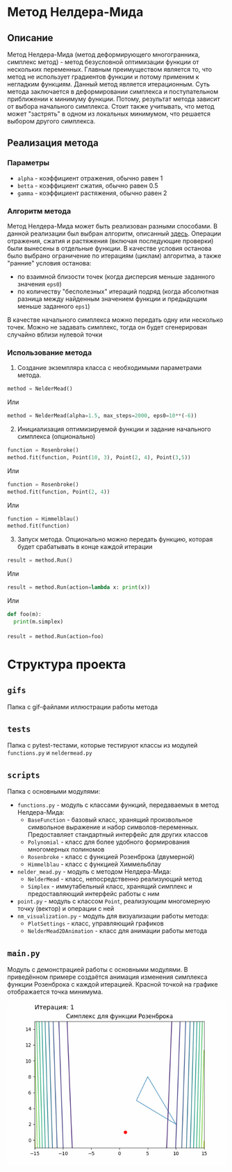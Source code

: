 # Метод Нелдера-Мида
## Описание
Метод Нелдера-Мида (метод деформирующего многогранника, симплекс метод) - метод безусловной оптимизации функции от нескольких переменных. Главным преимуществом является то, что метод не использует градиентов функции и потому применим к негладким функциям. Данный метод является итерационным. Суть метода заключается в деформировании симплекса и поступательном приближении к минимуму функции. Потому, результат метода зависит от выбора начального симплекса. Стоит также учитывать, что метод может "застрять" в одном из локальных минимумом, что решается выбором другого симплекса. 
## Реализация метода
### Параметры
- `alpha` - коэффициент отражения, обычно равен 1
- `betta` - коэффициент сжатия, обычно равен 0.5
- `gamma` - коэффициент растяжения, обычно равен 2
### Алгоритм метода
Метод Нелдера-Мида может быть реализован разными способами. В данной реализации был выбран алгоритм, описанный [здесь](https://ru.wikipedia.org/wiki/Метод_Нелдера_—_Мида). Операции отражения, сжатия и растяжения (включая последующие проверки) были вынесены в отдельные функции. В качестве условия останова было выбрано ограничение по итерациям (циклам) алгоритма, а также "ранние" условия останова:
- по взаимной близости точек (когда дисперсия меньше заданного значения `eps0`)
- по количеству "бесполезных" итераций подряд (когда абсолютная разница между найденным значением функции и предыдущим меньше заданного `eps1`)

В качестве начального симплекса можно передать одну или несколько точек. Можно не задавать симплекс, тогда он будет сгенерирован случайно вблизи нулевой точки
### Использование метода
1. Создание экземпляра класса с необходимыми параметрами метода.
```python
method = NelderMead()
```
Или 
```python
method = NelderMead(alpha=1.5, max_steps=2000, eps0=10**(-6))
```
2. Инициализация оптимизируемой функции и задание начального симплекса (опционально)
```python
function = Rosenbroke()
method.fit(function, Point(10, 3), Point(2, 4), Point(3,5))
```
Или
```python
function = Rosenbroke()
method.fit(function, Point(2, 4))
```
Или 
```python
function = Himmelblau()
method.fit(function)
```
3. Запуск метода. Опционально можно передать функцию, которая будет срабатывать в конце каждой итерации
```python
result = method.Run()
```
Или 
```python
result = method.Run(action=lambda x: print(x))
```
Или
```python
def foo(m):
  print(m.simplex)

result = method.Run(action=foo)
```
# Структура проекта
## `gifs`
Папка с gif-файлами иллюстрации работы метода
## `tests` 
Папка с pytest-тестами, которые тестируют классы из модулей `functions.py` и `neldermead.py`
## `scripts`
Папка с основными модулями:
- `functions.py` - модуль с классами функций, передаваемых в метод Нелдера-Мида:
  - `BaseFunction` - базовый класс, хранящий произвольное символьное выражение и набор символов-переменных. Предоставляет стандартный интерфейс для других классов
  - `Polynomial` - класс для более удобного формирования многомерных полиномов
  - `Rosenbroke` - класс с функцией Розенброка (двумерной)
  - `Himmelblau` - класс с функцией Химмельблау
- `nelder_mead.py` - модуль с методом Нелдера-Мида:
  - `NelderMead` - класс, непосредственно реализующий метод
  - `Simplex` - иммутабельный класс, хранящий симплекс и предоставляющий интерфейс работы с ним
- `point.py` - модуль с классом `Point`, реализующим многомерную точку (вектор) и операции с ней
- `nm_visualization.py` - модуль для визуализации работы метода:
  - `PlotSettings` - класс, управляющий графиков
  - `NelderMead2DAnimation` - класс для анимации работы метода
## `main.py`
Модуль с демонстрацией работы с основными модулями. В приведённом примере создаётся анимация изменения симплекса функции Розенброка с каждой итерацией. Красной точкой на графике отображается точка минимума.

<picture>
  <source media="(prefers-color-scheme: dark)" srcset="gifs/animation_100_dark.gif">
  <source media="(prefers-color-scheme: light)" srcset="gifs/animation_100.gif">
  <img alt="Изменение симплекса функции Розенброка за 100 шагов" src="gifs/animation_100.gif">
</picture>
